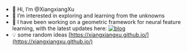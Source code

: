 - 👋 Hi, I’m @XiangxiangXu
- 👀 I’m interested in exploring and learning from the unknowns
- 🌱 I have been working on a geometric framework for neural feature learning, with the latest updates here: [![blog](https://img.shields.io/badge/blog-gilearning.github.io-black)](https://gilearning.github.io/)
- 💡 some random ideas [https://xiangxiangxu.github.io/](https://xiangxiangxu.github.io/)
<!---
XiangxiangXu/XiangxiangXu is a ✨ special ✨ repository because its `README.md` (this file) appears on your GitHub profile.
You can click the Preview link to take a look at your changes.

--->
